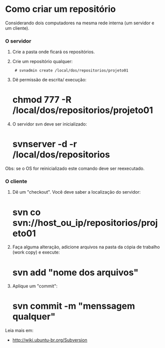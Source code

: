 Como criar um repositório
=========================

Considerando dois computadores na mesma rede interna (um servidor e um cliente).


### O servidor

1. Crie a pasta onde ficará os repositórios.

2. Crie um repositório qualquer:

		# svnadmin create /local/dos/repositorios/projeto01

3. Dê permissão de escrita/	execução:

	# chmod 777 -R /local/dos/repositorios/projeto01


4. O servidor svn deve ser inicializado:

	# svnserver -d -r /local/dos/repositorios

Obs: se o OS for reinicializado este comando deve ser reexecutado.

### O cliente

1. Dê um "checkout". Você deve saber a localização do servidor:

	# svn co svn://host_ou_ip/repositorios/projeto01

2. Faça alguma alteração, adicione arquivos na pasta da cópia de trabalho (work copy) e execute:

	# svn add "nome dos arquivos"

3. Aplique um "commit":

	# svn commit -m "menssagem qualquer"

Leia mais em:

* http://wiki.ubuntu-br.org/Subversion
